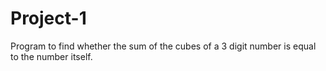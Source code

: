 # Project-1
Program to find whether the sum of the cubes of a 3 digit number is equal to the number itself.
